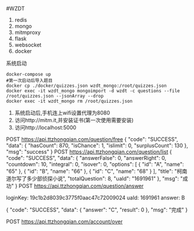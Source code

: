 #WZDT

1. redis
2. mongo
3. mitmproxy
4. flask
5. websocket
6. docker

系统启动
```
docker-compose up
#第一次启动后导入题目
docker cp ./docker/quizzes.json wzdt_mongo:/root/quizzes.json
docker exec -it wzdt_mongo mongoimport -d wzdt -c questions --file /root/quizzes.json --jsonArray --drop
docker exec -it wzdt_mongo rm /root/quizzes.json
```
1. 系统启动后,手机连上wifi设置代理为8080
2. 访问http://mitm.it,并安装证书(第一次使用需要安装)
3. 访问http://localhost:5000






















POST https://api.ttzhongqian.com/question/free
{
    "code": "SUCCESS",
    "data": {
        "hasCount": 870,
        "isChance": 1,
        "islimit": 0,
        "surplusCount": 130
    },
    "msg": "success"
}
 POST https://api.ttzhongqian.com/question/list
{
    "code": "SUCCESS",
    "data": {
        "answerFalse": 0,
        "answerRight": 0,
        "countdown": 10,
        "integral": 0,
        "isover": 0,
        "options": [
            {
                "id": "A",
                "name": "65"
            },
            {
                "id": "B",
                "name": "66"
            },
            {
                "id": "C",
                "name": "68"
            }
        ],
        "title": "柯南道尔写了多少部侦探小说",
        "totalQuestion": 8,
        "uaId": "1691961"
    },
    "msg": "成功"
}
POST https://api.ttzhongqian.com/question/answer

loginKey: 19c1b2d8039c3775f0aac47c72009024
uaId:     1691961
answer:   B

{
    "code": "SUCCESS",
    "data": {
        "answer": "C",
        "result": 0
    },
    "msg": "完成"
}

POST https://api.ttzhongqian.com/account/over